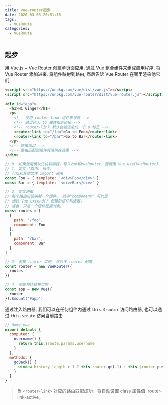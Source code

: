 ```yaml
---
title: vue-router起步
date: 2020-03-03 20:51:15
tags:
  - VueRoute
categories:
  - VueRoute
---
```


## 起步

用 Vue.js + Vue Router 创建单页面应用, 通过 Vue 组合组件来组成应用程序, 将 Vue Router 添加进来. 将组件映射到路由, 然后告诉 Vue Router 在哪里渲染他它们

```html
<script src="https://unpkg.com/vue/dist/vue.js"></script>
<script src="https://unpkg.com/vue-router/dist/vue-router.js"></script>

<div id="app">
  <h1>Hi Ginger</h1>
  <p>
    <!-- 使用 router-link 组件来导航 -->
    <!-- 通过传入 to 属性指定链接 -->
    <!-- router-link 默认会被渲染成一个 a 标签 -->
    <router-link to="/foo">Go to Foo</router-link>
    <router-link to="/bar">Go to Bar</router-link>
  </p>
  <!-- 路由出口 -->
  <!-- 路由匹配到组件将渲染在这里 -->
</div>
```

```js
// 0. 如果使用模块化机制编程，导入Vue和VueRouter，要调用 Vue.use(VueRouter)
// 1. 定义 (路由) 组件。
// 可以从其他文件 import 进来
const Foo = { template: '<div>Foo</div>' }
const Bar = { template: '<div>Bar</div>' }

// 2. 定义路由
// 每个路由应该映射一个组件。 其中"component" 可以是
// 通过 Vue.extend() 创建的组件构造器，
// 或者，只是一个组件配置对象。
const routes = [
  {
    path: '/foo',
    component: Foo
  },
  {
    path: '/bar',
    component: Bar
  }
]

// 3. 创建 router 实例, 然后传 routes 配置
const router = new VueRouter({
  routes
})

// 4. 创建和挂载根实例
const app = new Vue({
  router
}).$mount('#app')
```

通过注入路由器, 我们可以在任何组件内通过 `this.$router` 访问路由器, 也可以通过 `this.$route` 访问当前路由

```js
// Home.vue
export default {
  computed: {
    username() {
      return this.$route.params.username
    }
  },
  methods: {
    goBack() {
      window.history.length > 1 ? this.router.go(-1) : this.$router.push('/')
    }
  }
}
```

> 当 `<router-link>` 对应的路由匹配成功，将自动设置 class 属性值 .router-link-active。
